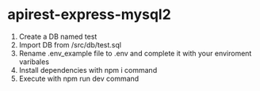 # apirest-express-mysql2

1. Create a DB named test
2. Import DB from /src/db/test.sql
3. Rename .env_example file to .env and complete it with your enviroment varibales
4. Install dependencies with npm i command
5. Execute with npm run dev command
